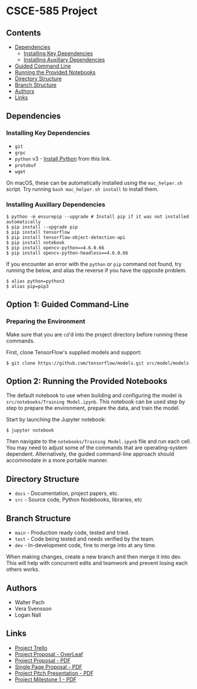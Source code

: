 # CSCE-585 Project
## Contents
* [Dependencies](#dependencies)
  * [Installing Key Dependencies](#key_dependencies)
  * [Installing Auxillary Dependencies](#aux_dependencies)
* [Guided Command Line](#guided_cmd)
* [Running the Provided Notebooks](#notebooks)
* [Directory Structure](#dir_structure)
* [Branch Structure](#branch_structure)
* [Authors](#authors)
* [Links](#links)

## <span id="dependencies"></span> Dependencies
### <span id="key_dependencies"></span> Installing Key Dependencies

* `git`
* `grpc`
* `python` v3 - [Install Python](https://www.python.org/) from this link.
* `protobuf`
* `wget`

On macOS, these can be automatically installed using the `mac_helper.sh` script. Try running `bash mac_helper.sh install` to install them.

### <span id="aux_dependencies"></span> Installing Auxillary Dependencies
```shell
$ python -m ensurepip --upgrade # Install pip if it was not installed automatically
$ pip install --upgrade pip
$ pip install tensorflow
$ pip install tensorflow-object-detection-api
$ pip install notebook
$ pip install opencv-python==4.6.0.66
$ pip install opencv-python-headless==4.6.0.66
```

If you encounter an error with the `python` or `pip` command not found, try running the below, and alias the reverse if you have the opposite problem.
```shell
$ alias python=python3
$ alias pip=pip3
```

## <span id="guided_cmd"></span> Option 1: Guided Command-Line
### Preparing the Environment
Make sure that you are `cd`'d into the project directory before running these commands.

First, clone TensorFlow's supplied models and support:
```shell
$ git clone https://github.com/tensorflow/models.git src/model/models
```

## <span id="notebooks"></span> Option 2: Running the Provided Notebooks
The default notebook to use when building and configuring the model
is `src/notebooks/Training Model.ipynb`. This notebook can be used step by
step to prepare the environment, prepare the data, and train the model.

Start by launching the Jupyter notebook:
```shell
$ jupyter notebook
```
Then navigate to the `notebooks/Training Model.ipynb` file and run each
cell. You may need to adjust some of the commands that are operating-system
dependent. Alternatively, the guided command-line approach should
accommodate in a more portable manner.

## <span id="dir_structure"></span> Directory Structure
* `docs` - Documentation, project papers, etc.
* `src` - Source code, Python Nodebooks, libraries, etc

## <span id="branch_structure"></span> Branch Structure
* `main` - Production ready code, tested and tried.
* `test` - Code being tested and needs verified by the team.
* `dev` - In-development code, fine to merge into at any time.

When making changes, create a new branch and then merge it into dev.
This will help with concurrent edits and teamwork and prevent losing each others
works.

## <span id="authors"></span> Authors
* Walter Pach
* Vera Svensson
* Logan Nall

## <span id="links"></span> Links
* [Project Trello](https://trello.com/w/mlproject36)
* [Project Proposal - OverLeaf](https://www.overleaf.com/7497962469qwbbdxyxrmjg)
* [Project Proposal - PDF](docs/CSCE_585_Project_Report.pdf)
* [Single Page Proposal - PDF](docs/Single_Page_Proposal.pdf)
* [Project Pitch Presentation - PDF](docs/Project_Presentation.pdf)
* [Project Milestone 1 - PDF](docs/CSCE_585_Project_Milestone_1.pdf)
